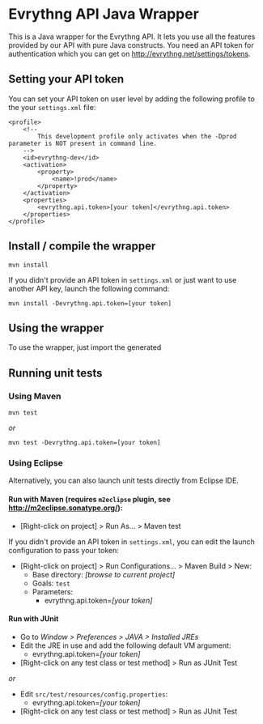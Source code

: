 # Evrythng API Java Wrapper

This is a Java wrapper for the Evrythng API. It lets you use all the features provided by our API with pure Java constructs. You need an API token for authentication which you can get on <http://evrythng.net/settings/tokens>.


## Setting your API token

You can set your API token on user level by adding the following profile to the your `settings.xml` file:

	<profile>
		<!-- 
			This development profile only activates when the -Dprod parameter is NOT present in command line.
		-->
		<id>evrythng-dev</id>
		<activation>
			<property>
				<name>!prod</name>
			</property>
		</activation>
		<properties>
			<evrythng.api.token>[your token]</evrythng.api.token>
		</properties>
	</profile>

## Install / compile the wrapper

    mvn install
    
If you didn't provide an API token in `settings.xml` or just want to use another API key, launch the following command:
    
    mvn install -Devrythng.api.token=[your token]

## Using the wrapper

To use the wrapper, just import the generated


## Running unit tests

### Using Maven

    mvn test

*or*

    mvn test -Devrythng.api.token=[your token]
    
### Using Eclipse
Alternatively, you can also launch unit tests directly from Eclipse IDE.

#### Run with Maven (requires `m2eclipse` plugin, see <http://m2eclipse.sonatype.org/>):
* [Right-click on project] > Run As... > Maven test

If you didn't provide an API token in `settings.xml`, you can edit the launch configuration to pass your token:

* [Right-click on project] > Run Configurations... > Maven Build > New:
  * Base directory: *[browse to current project]*
  * Goals: `test`
  * Parameters:
     * evrythng.api.token=*[your token]*

#### Run with JUnit
* Go to *Window > Preferences > JAVA > Installed JREs*
* Edit the JRE in use and add the following default VM argument:
  * evrythng.api.token=*[your token]*
* [Right-click on any test class or test method] > Run as JUnit Test

*or*

* Edit `src/test/resources/config.properties`:
  * evrythng.api.token=*[your token]*
* [Right-click on any test class or test method] > Run as JUnit Test
